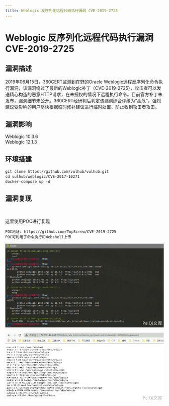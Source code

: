 ```yaml
---
title: Weblogic 反序列化远程代码执行漏洞 CVE-2019-2725
---
```


# Weblogic 反序列化远程代码执行漏洞 CVE-2019-2725

 

## 漏洞描述 

2019年06月15日，360CERT监测到在野的Oracle Weblogic远程反序列化命令执行漏洞，该漏洞绕过了最新的Weblogic补丁（CVE-2019-2725），攻击者可以发送精心构造的恶意HTTP请求，在未授权的情况下远程执行命令。目前官方补丁未发布，漏洞细节未公开。360CERT经研判后判定该漏洞综合评级为“高危”，强烈建议受影响的用户尽快根据临时修补建议进行临时处置，防止收到攻击者攻击。

## 漏洞影响 

<a-checkbox checked>Weblogic 10.3.6</a-checkbox></br>
<a-checkbox checked>Weblogic 12.1.3</a-checkbox></br>

## 环境搭建
```shell
git clone https://github.com/vulhub/vulhub.git
cd vulhub/weblogic/CVE-2017-10271
docker-compose up -d
```

 ## 漏洞复现

<a-alert type="success" message="漏洞分析文章: https://xz.aliyun.com/t/5024" description="" showIcon>
</a-alert>

<br/>

这里使用POC进行复现

```
POC地址: https://github.com/TopScrew/CVE-2019-2725
POC可利用于命令执行和Webshell上传
```

![weblogic-19.png](../../../.vuepress/public/img/1627121673764-9e7e67c3-6ba1-4b52-8d75-c79939b467bd.png)

![weblogic-20.png](../../../.vuepress/public/img/1627121673728-3ab16545-7d91-4918-9308-7343b2fe7998.png)
